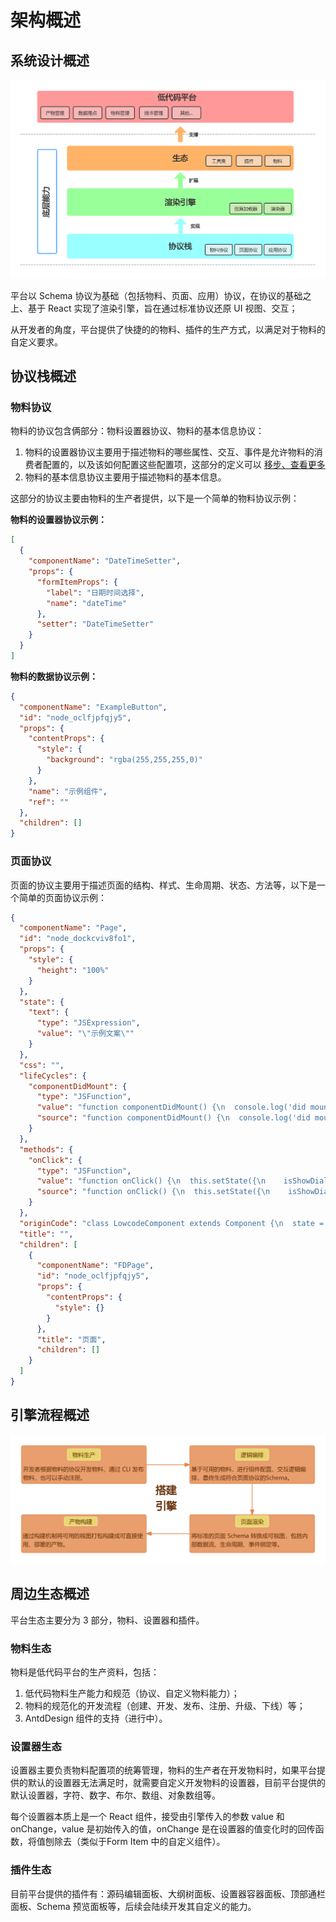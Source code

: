 # 架构概述

## 系统设计概述

![系统设计概述](./images/summary/framework-summary1.png)

平台以 Schema 协议为基础（包括物料、页面、应用）协议，在协议的基础之上、基于 React 实现了渲染引擎，旨在通过标准协议还原 UI 视图、交互；

从开发者的角度，平台提供了快捷的的物料、插件的生产方式，以满足对于物料的自定义要求。

## 协议栈概述

### 物料协议

物料的协议包含俩部分：物料设置器协议、物料的基本信息协议：

1. 物料的设置器协议主要用于描述物料的哪些属性、交互、事件是允许物料的消费者配置的，以及该如何配置这些配置项，这部分的定义可以 [移步、查看更多](/guide/use/Schema定义)
2. 物料的基本信息协议主要用于描述物料的基本信息。

这部分的协议主要由物料的生产者提供，以下是一个简单的物料协议示例：

**物料的设置器协议示例：**

```json
[
  {
    "componentName": "DateTimeSetter",
    "props": {
      "formItemProps": {
        "label": "日期时间选择",
        "name": "dateTime"
      },
      "setter": "DateTimeSetter"
    }
  }
]
```

**物料的数据协议示例：**

```json
{
  "componentName": "ExampleButton",
  "id": "node_oclfjpfqjy5",
  "props": {
    "contentProps": {
      "style": {
        "background": "rgba(255,255,255,0)"
      }
    },
    "name": "示例组件",
    "ref": ""
  },
  "children": []
}
```

### 页面协议

页面的协议主要用于描述页面的结构、样式、生命周期、状态、方法等，以下是一个简单的页面协议示例：

```json
{
  "componentName": "Page",
  "id": "node_dockcviv8fo1",
  "props": {
    "style": {
      "height": "100%"
    }
  },
  "state": {
    "text": {
      "type": "JSExpression",
      "value": "\"示例文案\""
    }
  },
  "css": "",
  "lifeCycles": {
    "componentDidMount": {
      "type": "JSFunction",
      "value": "function componentDidMount() {\n  console.log('did mount');\n}",
      "source": "function componentDidMount() {\n  console.log('did mount');\n}"
    }
  },
  "methods": {
    "onClick": {
      "type": "JSFunction",
      "value": "function onClick() {\n  this.setState({\n    isShowDialog: true\n  });\n}",
      "source": "function onClick() {\n  this.setState({\n    isShowDialog: true\n  });\n}"
    }
  },
  "originCode": "class LowcodeComponent extends Component {\n  state = {\n    \"text\": \"outer\"\n  }\n  componentDidMount() {\n    console.log('did mount');\n  }\n  onClick() {\n    this.setState({\n      isShowDialog: true\n    });\n  }\n}",
  "title": "",
  "children": [
    {
      "componentName": "FDPage",
      "id": "node_oclfjpfqjy5",
      "props": {
        "contentProps": {
          "style": {}
        }
      },
      "title": "页面",
      "children": []
    }
  ]
}

```

## 引擎流程概述

![渲染引擎概述](./images/summary/framework-summary2.png)

## 周边生态概述

平台生态主要分为 3 部分，物料、设置器和插件。

### 物料生态

物料是低代码平台的生产资料，包括：

1. 低代码物料生产能力和规范（协议、自定义物料能力）；
2. 物料的规范化的开发流程（创建、开发、发布、注册、升级、下线）等；
3. AntdDesign 组件的支持（进行中）。

### 设置器生态

设置器主要负责物料配置项的统筹管理，物料的生产者在开发物料时，如果平台提供的默认的设置器无法满足时，就需要自定义开发物料的设置器，目前平台提供的默认设置器，字符、数字、布尔、数组、对象数组等。

每个设置器本质上是一个 React 组件，接受由引擎传入的参数 value 和 onChange，value 是初始传入的值，onChange 是在设置器的值变化时的回传函数，将值刨除去（类似于Form Item 中的自定义组件）。

### 插件生态

目前平台提供的插件有：源码编辑面板、大纲树面板、设置器容器面板、顶部通栏面板、Schema 预览面板等，后续会陆续开发其自定义的能力。